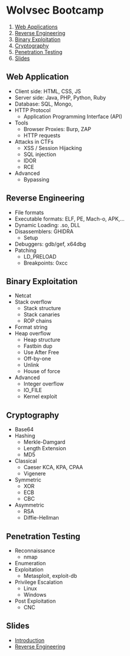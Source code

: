 # Wolvsec Bootcamp

1. [Web Applications](#web)
2. [Reverse Engineering](#rev)
3. [Binary Exploitation](#pwn)
4. [Cryptography](#crypto)
5. [Penetration Testing](#pentest)
6. [Slides](#slides)

<h2 id="web">Web Application</h2>

* Client side: HTML, CSS, JS
* Server side: Java, PHP, Python, Ruby
* Database: SQL, Mongo, 
* HTTP Protocol
	* Application Programming Interface (API)
* Tools
	* Browser Proxies: Burp, ZAP
	* HTTP requests
* Attacks in CTFs
	* XSS / Session Hijacking
	* SQL injection
	* IDOR
	* RCE
* Advanced
	* Bypassing

<h2 id="rev">Reverse Engineering</h2>

* File formats
* Executable formats: ELF, PE, Mach-o, APK,...
* Dynamic Loading: .so, DLL
* Disassemblers: GHIDRA
	* Setup
* Debuggers: gdb/gef, x64dbg
* Patching
	* LD_PRELOAD
	* Breakpoints: 0xcc


<h2 id="pwn">Binary Exploitation</h2>

* Netcat
* Stack overflow
	* Stack structure
	* Stack canaries
	* ROP chains
* Format string
* Heap overflow
	* Heap structure
	* Fastbin dup
	* Use After Free
	* Off-by-one
	* Unlink
	* House of force
* Advanced
	* Integer overflow
	* IO_FILE
	* Kernel exploit


<h2 id="crypto">Cryptography</h2>

* Base64
* Hashing
	* Merkle-Damgard
	* Length Extension
	* MD5
* Classical
	* Caeser KCA, KPA, CPAA
	* Vigenere
* Symmetric
	* XOR
	* ECB
	* CBC
* Asymmetric
	* RSA
	* Diffie-Hellman

<h2 id="pentest">Penetration Testing</h2>

* Reconnaissance
	* nmap
* Enumeration
* Exploitation
	* Metasploit, exploit-db
* Privilege Escalation
	* Linux
	* Windows
* Post Exploitation
	* CNC

<h2 id="slides">Slides</h2>

* [Introduction](https://docs.google.com/presentation/d/12VkQauDZLfSIQGquYYDbeYF_f0b3v2W3GHyO2CerVQk/edit?usp=sharing)
* [Reverse Engineering](#)
